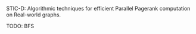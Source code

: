 STIC-D: Algorithmic techniques for efficient Parallel Pagerank computation
on Real-world graphs.

TODO: BFS
